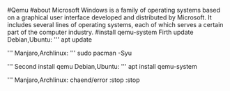 #Qemu
#about 
Microsoft Windows is a family of operating systems based on a graphical user interface developed and distributed by Microsoft. It includes several lines of operating systems, each of which serves a certain part of the computer industry.
#install qemu-system 
Firth update
Debian,Ubuntu:
'''
apt update

'''
Manjaro,Archlinux:
'''
sudo pacman -Syu

'''
Second install qemu
Debian,Ubuntu:
'''
apt install qemu-system

'''
Manjaro,Archlinux:
chaend/error :stop :stop
